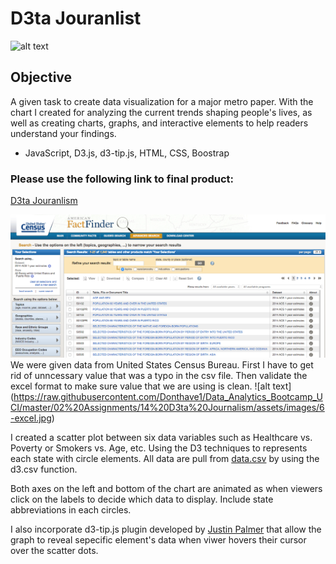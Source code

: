 # D3ta Jouranlist

![alt text](https://media.giphy.com/media/v2xIous7mnEYg/giphy.gif "Banner")

## Objective
A given task to create data visualization for a major metro paper. With the chart I created for analyzing the current trends shaping people's lives, as well as creating charts, graphs, and interactive elements to help readers understand your findings.


* JavaScript, D3.js, d3-tip.js, HTML, CSS, Boostrap

### Please use the following link to final product:
[D3ta Jouranlism](https://donthave1.github.io/D3ta-journalism/)


![alt text](https://raw.githubusercontent.com/Donthave1/Data_Analytics_Bootcamp_UCI/master/02%20Assignments/14%20D3ta%20Journalism/assets/images/2-census.jpg) We were given data from United States Census Bureau. First I have to get rid of unncessary value that was a typo in the csv file. 
Then validate the excel format to make sure value that we are using is clean.
![alt text] (https://raw.githubusercontent.com/Donthave1/Data_Analytics_Bootcamp_UCI/master/02%20Assignments/14%20D3ta%20Journalism/assets/images/6-excel.jpg) 


I created a scatter plot between six data variables such as Healthcare vs. Poverty or Smokers vs. Age, etc.
Using the D3 techniques to represents each state with circle elements. All data are pull from [data.csv](https://github.com/Donthave1/Data_Analytics_Bootcamp_UCI/blob/master/02%20Assignments/14%20D3ta%20Journalism/assets/data/data.csv) by using the d3.csv function. 


Both axes on the left and bottom of the chart are animated as when viewers click on the labels to decide which data to display.
Include state abbreviations in each circles.


I also incorporate d3-tip.js plugin developed by [Justin Palmer](https://github.com/Caged) that allow the graph to reveal sepecific element's data when viwer hovers their cursor over the scatter dots.

